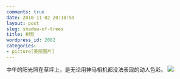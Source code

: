 ```yaml
---
comments: true
date: 2010-11-02 20:10:59
layout: post
slug: shadow-of-trees
title: 树影
wordpress_id: 2082
categories:
- picture[美丽图片]
---
```


中午的阳光照在草坪上，是无论用神马相机都没法表现的动人色彩。
![](https://lh6.googleusercontent.com/-1njCF7smCtE/Tg6jYdeqp5I/AAAAAAAAGjo/E08iiEQWkYs/s800/IMG_20101102_092700.jpg)
